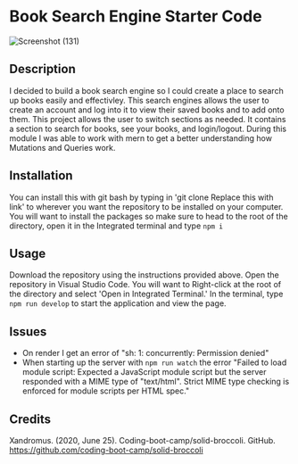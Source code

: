 # Book Search Engine Starter Code

![Screenshot (131)](https://github.com/RileyGlander/Rileys-Book-Search-Engine/assets/142702948/4d31befc-78f5-414b-8579-f4e871c9f544)

## Description
I decided to build a book search engine so I could create a place to search up books easily and effectivley. This search engines allows the user to create an account and log into it to view their saved books and to add onto them. This project allows the user to switch sections as needed. It contains a section to search for books, see your books, and login/logout. During this module I was able to work with mern to get a better understanding how Mutations and Queries work. 

## Installation
You can install this with git bash by typing in 'git clone Replace this with link' to wherever you want the repository to be installed on your computer. You will want to install the packages so make sure to head to the root of the directory, open it in the Integrated terminal and type `npm i`

## Usage
Download the repository using the instructions provided above. Open the repository in Visual Studio Code. You will want to Right-click at the root of the directory and select 'Open in Integrated Terminal.' In the terminal, type `npm run develop` to start the application and view the page.

## Issues
- On render I get an error of "sh: 1: concurrently: Permission denied"
- When starting up the server with `npm run watch` the error "Failed to load module script: Expected a JavaScript module script but the server responded with a MIME type of "text/html". Strict MIME type checking is enforced for module scripts per HTML spec."

## Credits
Xandromus. (2020, June 25). Coding-boot-camp/solid-broccoli. GitHub. https://github.com/coding-boot-camp/solid-broccoli 
